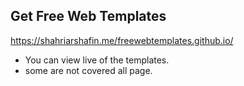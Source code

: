 ## Get Free Web Templates
https://shahriarshafin.me/freewebtemplates.github.io/ 
- You can view live of the templates.
- some are not covered all page.
